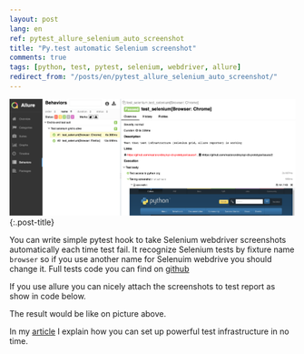 ```yaml
---
layout: post
lang: en
ref: pytest_allure_selenium_auto_screenshot
title: "Py.test automatic Selenium screenshot"
comments: true
tags: [python, test, pytest, selenium, webdriver, allure]
redirect_from: "/posts/en/pytest_allure_selenium_auto_screenshot/"
---
```

![](/images/allure-report.png){:.post-title}

You can write simple pytest hook to take Selenium webdriver screenshots
automatically each time test fail.
It recognize Selenium tests by fixture name `browser` so if you use
another name for Selenuim webdrive you should change it.
Full tests code you can find on [github](https://github.com/masterandrey/e2e-tests)

If you use allure you can nicely attach the screenshots to test report
as show in code below.

<script src="https://gist.github.com/masterandrey/4ec6d58857bb8689907c87f63475525f.js"></script>

The result would be like on picture above.

In my [article](https://sorokin.engineer/posts/en/e2e_tests.html)
I explain how you can set up powerful test infrastructure in no time.
